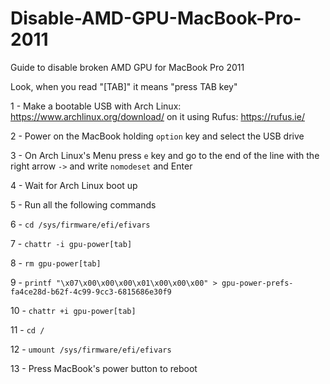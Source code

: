 # Disable-AMD-GPU-MacBook-Pro-2011
Guide to disable broken AMD GPU for MacBook Pro 2011

Look, when you read "[TAB]" it means "press TAB key"


1 - Make a bootable USB with Arch Linux: https://www.archlinux.org/download/ on it using Rufus: https://rufus.ie/

2 - Power on the MacBook holding `option` key and select the USB drive

3 - On Arch Linux's Menu press `e` key and go to the end of the line with the right arrow `->` and write `nomodeset` and Enter

4 - Wait for Arch Linux boot up

5 - Run all the following commands

6 - `cd /sys/firmware/efi/efivars`

7 - `chattr -i gpu-power[tab]`

8 - `rm gpu-power[tab]`

9 - `printf "\x07\x00\x00\x00\x01\x00\x00\x00" > gpu-power-prefs-fa4ce28d-b62f-4c99-9cc3-6815686e30f9`

10 - `chattr +i gpu-power[tab]`

11 - `cd /`

12 - `umount /sys/firmware/efi/efivars`

13 - Press MacBook's power button to reboot
